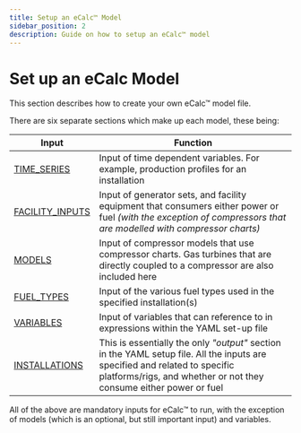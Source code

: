 ```yaml
---
title: Setup an eCalc™ Model
sidebar_position: 2
description: Guide on how to setup an eCalc™ model
---
```


# Set up an eCalc Model
This section describes how to create your own eCalc™ model file. 

There are six separate sections which make up each model, these being: 

| Input | Function                                                                                                                                                                                          |
| ----- |---------------------------------------------------------------------------------------------------------------------------------------------------------------------------------------------------|
|[TIME_SERIES](time_series)| Input of time dependent variables. For example, production profiles for an installation                                                                                                           |
|[FACILITY_INPUTS](facility_inputs/index.md)| Input of generator sets, and facility equipment that consumers either power or fuel *(with the exception of compressors that are modelled with compressor charts)*                                |
|[MODELS](models/index.md)| Input of compressor models that use compressor charts. Gas turbines that are directly coupled to a compressor are also included here                                                              |
|[FUEL_TYPES](fuel_types)| Input of the various fuel types used in the specified installation(s)                                                                                                                             |
|[VARIABLES](variables) | Input of variables that can reference to in expressions within the YAML set-up file                                                                                                               |
|[INSTALLATIONS](installations/index.md)| This is essentially the only *"output"* section in the YAML setup file. All the inputs are specified and related to specific platforms/rigs, and whether or not they consume either power or fuel |

All of the above are mandatory inputs for eCalc™ to run, with the exception of models (which is an optional, but still important input) and variables.